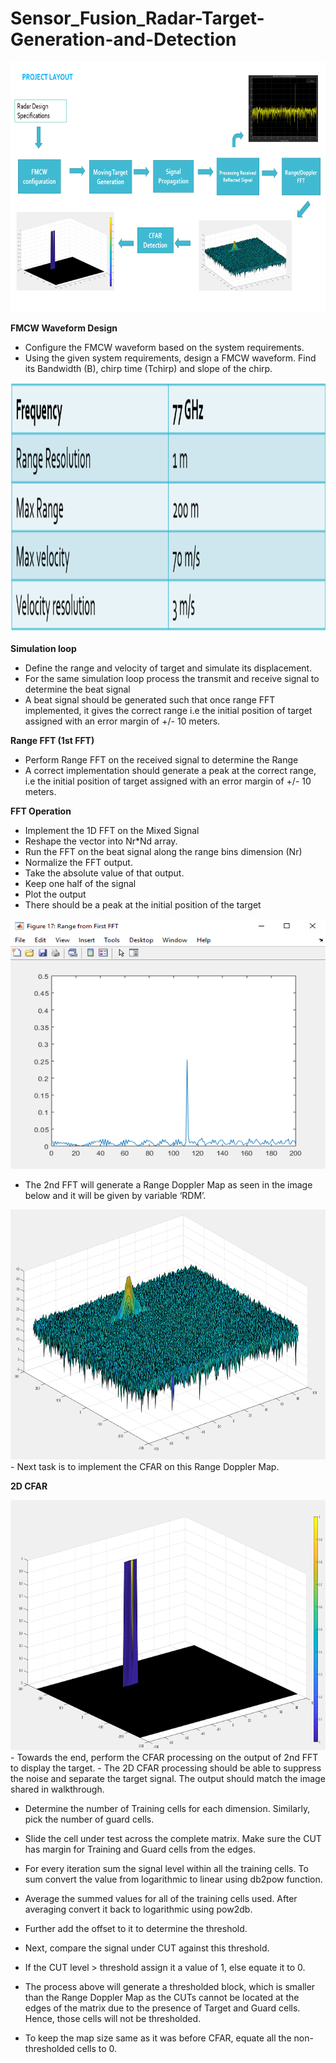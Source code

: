 # Sensor_Fusion_Radar-Target-Generation-and-Detection

<img src="Images/Radar_Project_Layout.PNG" width="700" height="400" />

**FMCW Waveform Design**
- Configure the FMCW waveform based on the system requirements.
- Using the given system requirements, design a FMCW waveform. Find its Bandwidth (B), chirp time (Tchirp) and slope of the chirp.

<img src="Images/Radar_Requirements.png" width="700" height="400" />


**Simulation loop**
- Define the range and velocity of target and simulate its displacement.
- For the same simulation loop process the transmit and receive signal to determine the beat signal
- A beat signal should be generated such that once range FFT implemented, it gives the correct range i.e the initial position of target assigned with an error margin of +/- 10 meters.

**Range FFT (1st FFT)**
- Perform Range FFT on the received signal to determine the Range
- A correct implementation should generate a peak at the correct range, i.e the 
initial position of target assigned with an error margin of +/- 10 meters.

**FFT Operation**
- Implement the 1D FFT on the Mixed Signal
- Reshape the vector into Nr*Nd array.
- Run the FFT on the beat signal along the range bins dimension (Nr)
- Normalize the FFT output.
- Take the absolute value of that output.
- Keep one half of the signal
- Plot the output
- There should be a peak at the initial position of the target

<img src="Images/Range.png" width="700" height="400" />

- The 2nd FFT will generate a Range Doppler Map as seen in the image below and it will be given by variable ‘RDM’. 

<img src="Images/2D FFT.png" width="700" height="400" />
- Next task is to implement the CFAR on this Range Doppler Map.

**2D CFAR**

<img src="Images/CFAR.png" width="700" height="400" />
- Towards the end, perform the CFAR processing on the output of 2nd FFT to display the target.
- The 2D CFAR processing should be able to suppress the noise and separate
the target signal. The output should match the image shared in walkthrough.

- Determine the number of Training cells for each dimension. Similarly, pick the number of guard cells. 
- Slide the cell under test across the complete matrix. Make sure the CUT has margin for Training and Guard cells from the edges.
- For every iteration sum the signal level within all the training cells. To sum convert the value from logarithmic to linear using db2pow function. 
- Average the summed values for all of the training cells used. After averaging convert it back to logarithmic using pow2db.
- Further add the offset to it to determine the threshold.
- Next, compare the signal under CUT against this threshold.
- If the CUT level > threshold assign it a value of 1, else equate it to 0.
- The process above will generate a thresholded block, which is smaller than the Range Doppler Map as the CUTs cannot be located at the edges of the matrix due to the presence of Target and Guard cells. Hence, those cells will not be thresholded.

- To keep the map size same as it was before CFAR, equate all the non-thresholded cells to 0.
